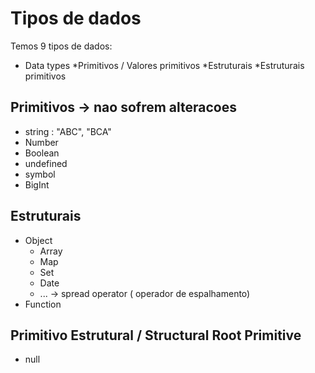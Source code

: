 # Tipos de dados

Temos 9 tipos de dados:

* Data types
    *Primitivos / Valores primitivos
    *Estruturais
    *Estruturais primitivos

## Primitivos -> nao sofrem alteracoes

* string : "ABC", "BCA"
* Number
* Boolean
* undefined
* symbol
* BigInt

## Estruturais

* Object
    * Array
    * Map
    * Set
    * Date
    * ... -> spread operator ( operador de espalhamento)
* Function

## Primitivo Estrutural / Structural Root Primitive

* null